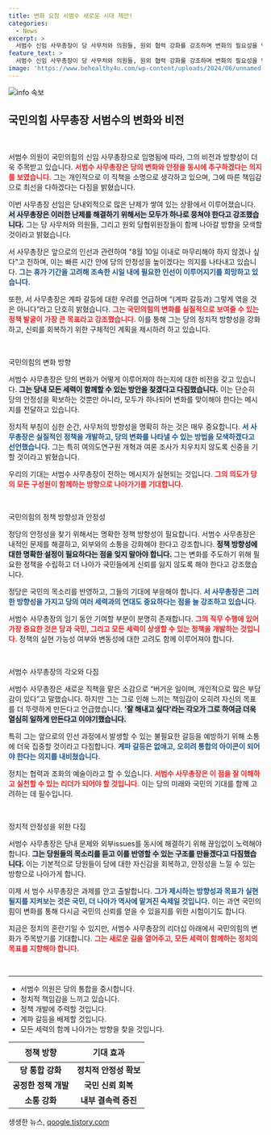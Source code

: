 ```yaml
---
title: 변화 요청 서범수 새로운 시대 제안!
categories:
  - News
excerpt: >
  서범수 신임 사무총장이 당 사무처와 의원들, 원외 협력 강화를 강조하며 변화의 필요성을 역설했다. 인선 마감은 8월 10일로 예정, 계파 갈등을 배제한 정책 혁신에 주력하겠다고 밝혔다.
feature_text: >
  서범수 신임 사무총장이 당 사무처와 의원들, 원외 협력 강화를 강조하며 변화의 필요성을 역설했다. 인선 마감은 8월 10일로 예정, 계파 갈등을 배제한 정책 혁신에 주력하겠다고 밝혔다.
image: 'https://www.behealthy4u.com/wp-content/uploads/2024/06/unnamed-file.png'
---
```


<p><img src="https://www.behealthy4u.com/wp-content/uploads/2024/06/unnamed-file.png" alt="info 속보" /></p>

<h2 data-ke-size="size26">국민의힘 사무총장 서범수의 변화와 비전</h2>

<p data-ke-size="size16">&nbsp;</p>

<p>서범수 의원이 국민의힘의 신임 사무총장으로 임명됨에 따라, 그의 비전과 방향성이 더욱 주목받고 있습니다. <b><span style="color: #ee2323;">서범수 사무총장은 당의 변화와 안정을 동시에 추구하겠다는 의지를 보였습니다.</span></b> 그는 개인적으로 이 직책을 소명으로 생각하고 있으며, 그에 따른 책임감으로 최선을 다하겠다는 다짐을 밝혔습니다. </p>

<p>이번 사무총장 선임은 당내외적으로 많은 난제가 쌓여 있는 상황에서 이루어졌습니다. <b><span style="background-color: #21538527;">서 사무총장은 이러한 난제를 해결하기 위해서는 모두가 하나로 뭉쳐야 한다고 강조했습니다.</span></b> 그는 당 사무처와 의원들, 그리고 원외 당협위원장들이 함께 나아갈 방향을 모색할 것이라고 밝혔습니다. </p>

<p>서 사무총장은 앞으로의 인선과 관련하여 "8월 10일 이내로 마무리해야 하지 않겠나 싶다"고 전하며, 이는 빠른 시간 안에 당의 안정성을 높이겠다는 의지를 나타내고 있습니다. <b><span style="color: #1a5490;">그는 휴가 기간을 고려해 조속한 시일 내에 필요한 인선이 이루어지기를 희망하고 있습니다.</span></b> </p>

<p>또한, 서 사무총장은 계파 갈등에 대한 우려를 언급하며 “(계파 갈등과) 그렇게 엮을 것은 아니다”라고 단호히 밝혔습니다. <b><span style="color: #ee2323;">그는 국민의힘의 변화를 실질적으로 보여줄 수 있는 정책 발굴이 가장 큰 목표라고 강조했습니다.</span></b> 이를 통해 그는 당의 정치적 방향성을 강화하고, 신뢰를 회복하기 위한 구체적인 계획을 제시하려 하고 있습니다. </p>

<p data-ke-size="size16">&nbsp;</p>

<p>국민의힘의 변화 방향</p>

<p>서범수 사무총장은 당의 변화가 어떻게 이루어져야 하는지에 대한 비전을 갖고 있습니다. <b><span style="background-color: #21538527;">그는 당내 모든 세력이 함께할 수 있는 방안을 찾겠다고 다짐했습니다.</span></b> 이는 단순히 당의 안정성을 확보하는 것뿐만 아니라, 모두가 하나되어 변화를 맞이해야 한다는 메시지를 전달하고 있습니다. </p>

<p>정치적 부침이 심한 순간, 사무처의 방향성을 명확히 하는 것은 매우 중요합니다. <b><span style="color: #1a5490;">서 사무총장은 실질적인 정책을 개발하고, 당의 변화를 나타낼 수 있는 방법을 모색하겠다고 선언했습니다.</span></b> 그는 특히 여의도연구원 개혁과 여론 조사가 치우치지 않도록 신중을 기할 것이라고 밝혔습니다. </p>

<p>우리의 기대는 서범수 사무총장이 전하는 메시지가 실현되는 것입니다. <b><span style="color: #ee2323;">그의 의도가 당의 모든 구성원이 함께하는 방향으로 나아가기를 기대합니다.</span></b> </p>

<p data-ke-size="size16">&nbsp;</p>

<p>국민의힘의 정책 방향성과 안정성</p>

<p>정당의 안정성을 찾기 위해서는 명확한 정책 방향성이 필요합니다. 서범수 사무총장은 내적인 문제를 해결하고, 외부와의 소통을 강화해야 한다고 강조합니다. <b><span style="background-color: #21538527;">정책 방향성에 대한 명확한 설정이 필요하다는 점을 잊지 말아야 합니다.</span></b> 그는 변화를 주도하기 위해 필요한 정책을 수립하고 더 나아가 국민들에게 신뢰를 잃지 않도록 해야 한다고 강조했습니다. </p>

<p>정당은 국민의 목소리를 반영하고, 그들의 기대에 부응해야 합니다. <b><span style="color: #1a5490;">서 사무총장은 그러한 방향성을 가지고 당의 여러 세력과의 연대도 중요하다는 점을 늘 강조하고 있습니다.</span></b></p>

<p>서범수 사무총장의 임기 동안 기여할 부분이 분명히 존재합니다. <b><span style="color: #ee2323;">그의 직무 수행에 있어 가장 중요한 것은 당과 국민, 그리고 모든 세력이 상생할 수 있는 정책을 개발하는 것입니다.</span></b> 정책의 실현 가능성 여부와 변동성에 대한 고려도 함께 이루어져야 합니다. </p>

<p data-ke-size="size16">&nbsp;</p>

<p>서범수 사무총장의 각오와 다짐</p>

<p>서범수 사무총장은 새로운 직책을 맡은 소감으로 “버거운 일이며, 개인적으로 많은 부담감이 있다”고 말했습니다. 하지만 그는 그로 인해 느끼는 책임감이 오히려 자신의 목표를 더 뚜렷하게 만든다고 언급했습니다. <b><span style="background-color: #21538527;">'잘 해내고 싶다'라는 각오가 그로 하여금 더욱 열심히 일하게 만든다고 이야기했습니다.</span></b></p>

<p>특히 그는 앞으로의 인선 과정에서 발생할 수 있는 불필요한 갈등을 예방하기 위해 소통에 더욱 집중할 것이라고 다짐합니다. <b><span style="color: #1a5490;">계파 갈등은 없애고, 오히려 통합의 아이콘이 되어야 한다는 의지를 내비쳤습니다.</span></b></p>

<p>정치는 협력과 조화의 예술이라고 할 수 있습니다. <b><span style="color: #ee2323;">서범수 사무총장은 이 점을 잘 이해하고 실천할 수 있는 리더가 되어야 할 것입니다.</span></b> 이는 당의 미래와 국민의 기대를 함께 고려하는 데 필수입니다. </p>

<p data-ke-size="size16">&nbsp;</p>

<p>정치적 안정성을 위한 다짐</p>

<p>서범수 사무총장은 당내 문제와 외부issues를 동시에 해결하기 위해 끊임없이 노력해야 합니다. <b><span style="background-color: #21538527;">그는 당원들의 목소리를 듣고 이를 반영할 수 있는 구조를 만들겠다고 다짐했습니다.</span></b> 이는 기본적으로 당원들이 당에 대한 자신감을 회복하고, 안정성을 느낄 수 있는 방향으로 나아가게 합니다. </p>

<p>이제 서 범수 사무총장은 과제를 안고 출발합니다. <b><span style="color: #1a5490;">그가 제시하는 방향성과 목표가 실현될지를 지켜보는 것은 국민, 더 나아가 역사에 맡겨진 숙제일 것입니다.</span></b> 이는 과연 국민의힘이 변화를 통해 다시금 국민의 신뢰를 얻을 수 있을지를 위한 시험이기도 합니다. </p>

<p>지금은 정치의 혼란기일 수 있지만, 서범수 사무총장의 리더십 아래에서 국민의힘의 변화가 주목받기를 기대합니다. <b><span style="color: #ee2323;">그는 새로운 길을 열어주고, 모든 세력이 함께하는 정치의 목표를 지향해야 합니다.</span></b> </p>

<p data-ke-size="size16">&nbsp;</p>

<hr>

<ul>
<li>서범수 의원은 당의 통합을 중시합니다.</li>
<li>정치적 책임감을 느끼고 있습니다.</li>
<li>정책 개발에 주력할 것입니다.</li>
<li>계파 갈등을 배제할 것입니다.</li>
<li>모든 세력의 함께 나아가는 방향을 찾을 것입니다.</li>
</ul>

<table style="width: 100%;">
<thead>
<tr>
<th style="text-align: center; height: 40px;"><b>정책 방향</b></th>
<th style="text-align: center; height: 40px;"><b>기대 효과</b></th>
</tr>
</thead>
<tbody>
<tr>
<td style="text-align: center; height: 17px;"><b>당 통합 강화</b></td>
<td style="text-align: center; height: 17px;"><b>정치적 안정성 확보</b></td>
</tr>
<tr>
<td style="text-align: center; height: 17px;"><b>공정한 정책 개발</b></td>
<td style="text-align: center; height: 17px;"><b>국민 신뢰 회복</b></td>
</tr>
<tr>
<td style="text-align: center; height: 17px;"><b>소통 강화</b></td>
<td style="text-align: center; height: 17px;"><b>내부 결속력 증진</b></td>
</tr>
</tbody>
</table>
생생한 뉴스, <a href="https://qoogle.tistory.com" rel="dofollow">qoogle.tistory.com</a>


